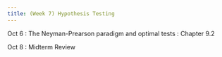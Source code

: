 ```yaml
---
title: (Week 7) Hypothesis Testing
---
```


Oct 6
: The Neyman-Prearson paradigm and optimal tests
  : Chapter 9.2

Oct 8
: Midterm Review
